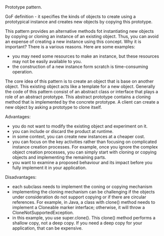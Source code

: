 
Prototype pattern.

GoF definition  - it specifies the kinds of objects to create using a prototypical instance and creates new objects
by copying this prototype.

This pattern provides an alternative methods fot instantiating new objects by copying or cloning an instance of an existing
object. Thus, you can avoid an expense of creating a new instance using this concept. Why it is important? There is a
various reasons. Here are some examples:
- you may need some resources to make an instance, but these resources may not be easily available to you.
- the construction of a new instance form scratch is time-consuming operation.

The core idea of this pattern is to create an object that is base on another object. This existing object acts like
a template for a new object.
Generally the code of this pattern consist of an abstract class or interface that plays a role of an abstract prototype.
This abstract prototype contains a cloning method that is implemented by the concrete prototype. A client can create 
a new object by asking a prototype to clone itself.

Advantages:
- you do not want to modify the existing object and experiment on it.
- you can include or discard the product at runtime.
- in some context, you can create new instances at a cheaper cost.
- you can focus on the key activities rather than focusing on complicated instance creation processes. For example,
once you ignore the complex object creation processes, you can simply start with cloning or copying objects and 
implementing the remaining parts.
- you want to examine a proposed behaviour and its impact before you fully implement it in your application.

Disadvantages:
- each subclass needs to implement the coning or copying mechanism
- implementing the cloning mechanism can be challenging if the objects under consideration do not support copying
or if there are circular references. For example, in Java, a class with clone() method needs to implement a Cloneable
marker interface; otherwise, it will throw a CloneNotSupportedException.
- in this example, you use super.clone(). This clone() method performs a shallow copy, not a deep copy. If you need
a deep copy for your application, that can be expensive.